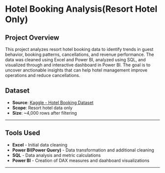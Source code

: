 # Hotel Booking Analysis(Resort Hotel Only)
## Project Overview
This project analyzes resort hotel booking data to identify trends in guest behavior, booking patterns, cancellations, and revenue performance. The data was cleaned using Excel and Power BI, analyzed using SQL, and visualized through and interactive dashboard in Power BI. The goal is to uncover anctionable insights that can help hotel management improve operations and reduce cancellations.
## Dataset
- **Source**: [Kaggle - Hotel Booking Dataset](https://www.kaggle.com/datasets/ahmedsafwatgb20/hotel-bookingscsv)
- **Scope**: Resort hotel data only
- **Size**: ~4,000 rows after filtering

---

## Tools Used
- **Excel** - Initial data cleaning
- **Power BI(Power Query)** - Data transformation and additional cleaning
- **SQL** - Data analysis and metric calculations
- **Power BI** - Creation of DAX measures and daahboard visualizations

---

  
  
  
